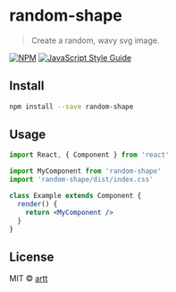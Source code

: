 # random-shape

> Create a random, wavy svg image.

[![NPM](https://img.shields.io/npm/v/random-shape.svg)](https://www.npmjs.com/package/random-shape) [![JavaScript Style Guide](https://img.shields.io/badge/code_style-standard-brightgreen.svg)](https://standardjs.com)

## Install

```bash
npm install --save random-shape
```

## Usage

```jsx
import React, { Component } from 'react'

import MyComponent from 'random-shape'
import 'random-shape/dist/index.css'

class Example extends Component {
  render() {
    return <MyComponent />
  }
}
```

## License

MIT © [artt](https://github.com/artt)
